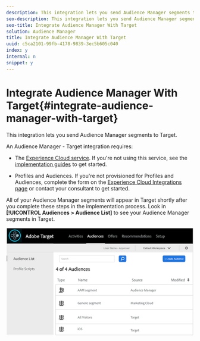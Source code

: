 ```yaml
---
description: This integration lets you send Audience Manager segments to Target.
seo-description: This integration lets you send Audience Manager segments to Target.
seo-title: Integrate Audience Manager With Target
solution: Audience Manager
title: Integrate Audience Manager With Target
uuid: c5ca2101-99fb-4178-9839-3ec5b605c040
index: y
internal: n
snippet: y
---
```


# Integrate Audience Manager With Target{#integrate-audience-manager-with-target}

This integration lets you send Audience Manager segments to Target.

An Audience Manager - Target integration requires:

* The [Experience Cloud service](https://marketing.adobe.com/resources/help/en_US/mcvid/). If you're not using this service, see the [implementation guides](https://marketing.adobe.com/resources/help/en_US/mcvid/mcvid-implementation-guides.html) to get started. 

* Profiles and Audiences. If you're not provisioned for Profiles and Audiences, complete the form on the [Experience Cloud Integrations page](https://adobe.allegiancetech.com/cgi-bin/qwebcorporate.dll?idx=X8SVES) or contact your consultant to get started.

All of your Audience Manager segments will appear in Target shortly after you complete these steps in the implementation process. Look in **[!UICONTROL Audiences > Audience List]** to see your Audience Manager segments in Target.

![](assets/target.png)

